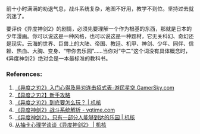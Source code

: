 

前十小时满满的劝退气息，战斗系统复杂，地图不好用，教学不到位。坚持过去就沉迷了。


要评价《异度神剑2》的剧情，必须先要理解一个作为根基的东西，那就是日本的少年漫画。你可以说这是一种风格，也可以说这是一种题材，它无关科幻、奇幻还是现实。云海的世界、巨兽上的大陆、帝国、教廷、机甲、神剑、少年、同伴、信赖、热血、大胸、变身、“带你去乐园”……当你对“中二”这个词没有具体概念时，《异度神剑2》绝对会是一本最标准的教科书。



### References:
1. [《异度之刃2》入门心得及异刃连击招式表-游民星空 GamerSky.com](https://www.gamersky.com/handbook/201712/986772.shtml)
2. [【异度之刃2】新手攻略](https://www.bilibili.com/read/cv94949/)
3. [《异度之刃2》到底要怎么玩？ | 机核](https://www.g-cores.com/articles/94224)
4. [《异度神剑2》战斗系统解析 - vgtime.com](http://www.vgtime.com/topic/950115.jhtml)
5. [《异度神剑2》，只有一部分人能够到达的乐园 | 机核](https://www.g-cores.com/articles/94956)
6. [从抽卡心理学谈谈《异度神剑2》 | 机核](https://www.g-cores.com/articles/99411)